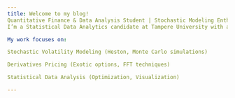 ```yaml
---
title: Welcome to my blog! 
Quantitative Finance & Data Analysis Student | Stochastic Modeling Enthusiast
I’m a Statistical Data Analytics candidate at Tampere University with a passion for derivatives pricing, statistical modeling, and data-driven investment strategies.

My work focuses on:

Stochastic Volatility Modeling (Heston, Monte Carlo simulations)

Derivatives Pricing (Exotic options, FFT techniques)

Statistical Data Analysis (Optimization, Visualization)

---
```

